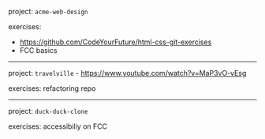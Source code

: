 project: `acme-web-design`

exercises:
* https://github.com/CodeYourFuture/html-css-git-exercises
* FCC basics

---

project: `travelville` - https://www.youtube.com/watch?v=MaP3vO-vEsg

exercises: refactoring repo

---

project: `duck-duck-clone`

exercises: accessibiliy on FCC
